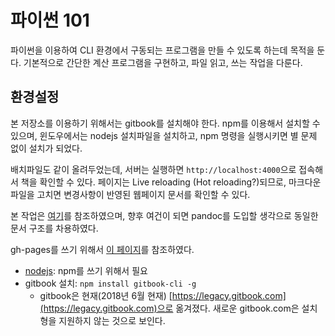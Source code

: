 # 파이썬 101

파이썬을 이용하여 CLI 환경에서 구동되는 프로그램을 만들 수 있도록 하는데 목적을 둔다. 기본적으로 간단한 계산 프로그램을 구현하고, 파일 읽고, 쓰는 작업을 다룬다.

## 환경설정

본 저장소를 이용하기 위해서는 gitbook를 설치해야 한다. npm를 이용해서 설치할 수 있으며, 윈도우에서는 nodejs 설치파일을 설치하고, npm 명령을 실행시키면 별 문제 없이 설치가 되었다.

배치파일도 같이 올려두었는데, 서버는 실행하면 `http://localhost:4000`으로 접속해서 책을 확인할 수 있다. 페이지는 Live reloading (Hot reloading?)되므로, 마크다운 파일을 고치면 변경사항이 반영된 웹페이지 문서를 확인할 수 있다.

본 작업은 [여기](http://blog.appkr.kr/work-n-play/pandoc-gitbook-%EC%A0%84%EC%9E%90%EC%B6%9C%ED%8C%90/)를 참조하였으며, 향후 여건이 되면 pandoc를 도입할 생각으로 동일한 문서 구조를 차용하였다.

gh-pages를 쓰기 위해서 [이 페이지](https://tech.ssut.me/2015/07/28/start-python-documentation-using-sphinx/)를 참조하였다.

* [nodejs](https://nodejs.org/en/): npm를 쓰기 위해서 필요
* gitbook 설치: `npm install gitbook-cli -g`
  * gitbook은 현재(2018년 6월 현재) [https://legacy.gitbook.com](https://legacy.gitbook.com)으로 옮겨졌다. 새로운 gitbook.com은 설치형을 지원하지 않는 것으로 보인다.

